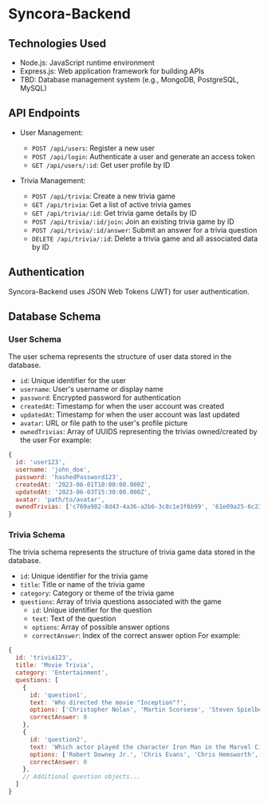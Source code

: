 # Syncora-Backend

## Technologies Used

- Node.js: JavaScript runtime environment
- Express.js: Web application framework for building APIs
- TBD: Database management system (e.g., MongoDB, PostgreSQL, MySQL)

## API Endpoints
- User Management:
  - `POST /api/users`: Register a new user
  - `POST /api/login`: Authenticate a user and generate an access token
  - `GET /api/users/:id`: Get user profile by ID

- Trivia Management:
  - `POST /api/trivia`: Create a new trivia game
  - `GET /api/trivia`: Get a list of active trivia games
  - `GET /api/trivia/:id`: Get trivia game details by ID
  - `POST /api/trivia/:id/join`: Join an existing trivia game by ID
  - `POST /api/trivia/:id/answer`: Submit an answer for a trivia question
  - `DELETE /api/trivia/:id`: Delete a trivia game and all associated data by ID


## Authentication
Syncora-Backend uses JSON Web Tokens (JWT) for user authentication.

## Database Schema
### User Schema
The user schema represents the structure of user data stored in the database.
- `id`: Unique identifier for the user
- `username`: User's username or display name
- `password`: Encrypted password for authentication
- `createdAt`: Timestamp for when the user account was created
- `updatedAt`: Timestamp for when the user account was last updated
- `avatar`: URL or file path to the user's profile picture
- `ownedTrivias`: Array of UUIDS representing the trivias owned/created by the user
For example:

```javascript
{
  id: 'user123',
  username: 'john_doe',
  password: 'hashedPassword123',
  createdAt: '2023-06-01T10:00:00.000Z',
  updatedAt: '2023-06-03T15:30:00.000Z',
  avatar: 'path/to/avatar',
  ownedTrivias: ['c769a982-8d43-4a36-a2b6-3c8c1e3f6b99', '61e09a25-6c23-48ed-8f41-2ff2fd045dc7', '2e7f3c34-79c2-4939-8e72-b2397dd5a48d']
}
```

### Trivia Schema
The trivia schema represents the structure of trivia game data stored in the database.
- `id`: Unique identifier for the trivia game
- `title`: Title or name of the trivia game
- `category`: Category or theme of the trivia game
- `questions`: Array of trivia questions associated with the game
  - `id`: Unique identifier for the question
  - `text`: Text of the question
  - `options`: Array of possible answer options
  - `correctAnswer`: Index of the correct answer option
For example:

```javascript
{
  id: 'trivia123',
  title: 'Movie Trivia',
  category: 'Entertainment',
  questions: [
    {
      id: 'question1',
      text: 'Who directed the movie "Inception"?',
      options: ['Christopher Nolan', 'Martin Scorsese', 'Steven Spielberg', 'Quentin Tarantino'],
      correctAnswer: 0
    },
    {
      id: 'question2',
      text: 'Which actor played the character Iron Man in the Marvel Cinematic Universe?',
      options: ['Robert Downey Jr.', 'Chris Evans', 'Chris Hemsworth', 'Mark Ruffalo'],
      correctAnswer: 0
    },
    // Additional question objects...
  ]
}
```
